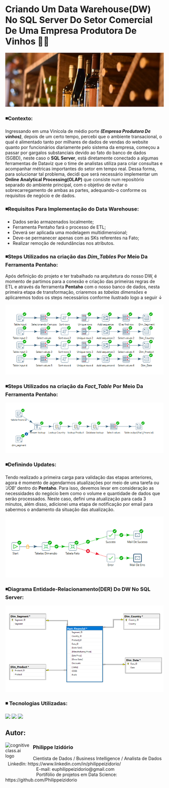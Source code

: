 # Criando Um Data Warehouse(DW) No SQL Server Do Setor Comercial De Uma Empresa Produtora De Vinhos 💱🍇
![Alt ou título da imagem](https://github.com/Philippeizidorio/CriandoDW_SQLEMPVinicola/blob/main/wineryfinan.png)

### ◾Contexto:
Ingressando em uma Vinícola de médio porte ___(Empresa Produtora De vinhos)___, depois de um certo tempo, percebi que o ambiente transacional, o qual é alimentado tanto por milhares de dados de vendas do website quanto por funcionários diariamente pelo sistema da empresa, começou a passar por gargalos substanciais devido ao fato do banco de dados (SGBD), neste caso o __SQL Server__, está diretamente conectado a algumas ferramentas de Dataviz que o time de analistas utiliza para criar consultas e acompanhar métricas importantes do setor em tempo real. Dessa forma, para solucionar tal problema, decidi que será necessário implementar um __Online Analytical Processing(OLAP)__ que consiste num repositório separado do ambiente principal, com o objetivo de evitar o sobrecarregamento de ambas as partes, adequando-o conforme os requisitos de negócio e de dados. 

### ◾Requisitos Para Implementação do Data Warehouse:
- Dados serão armazenados localmente;
- Ferramenta Pentaho fará o processo de ETL;
- Deverá ser aplicada uma modelagem multidimensional;
- Deve-se permanecer apenas com as SKs referentes na Fato;
- Realizar remoção de redundâncias nos atributos.

### ◾Steps Utilizados na criação das ___Dim_Tables___ Por Meio Da Ferramenta __Pentaho__:
Após definição do projeto e ter trabalhado na arquitetura do nosso DW, é momento de partimos para a conexão e criação das primeiras regras de ETL e através da ferramenta __Pentaho__
com o nosso banco de dados, nesta primeira etapa de transformação, criaremos as _tabelas dimensões_ e aplicaremos todos os steps necessários conforme ilustrado logo a seguir ↓

![DIM](https://github.com/Philippeizidorio/CriandoDW_SQLEMPVinicola/blob/main/ETL%20-%20DIM_Tables.png)

### ◾Steps Utilizados na criação da ___Fact_Table___ Por Meio Da Ferramenta __Pentaho__:

![FACT](https://github.com/Philippeizidorio/CriandoDW_SQLEMPVinicola/blob/main/ETL-%20Fact_Table.png)

### ◾Definindo Updates: 
Tendo realizado a primeira carga para validação das etapas anteriores, agora é momento de agendarmos atualizações por meio de uma tarefa ou _'JOB'_ dentro do __Pentaho__. Para isso, devemos levar em consideração as necessidades do negócio bem como o volume e quantidade de dados que serão processados. Neste caso, defini uma atualização para cada 3 minutos, além disso, adicionei uma etapa de notificação por email para sabermos o andamento da situação das atualização.

![jobupdate](https://github.com/Philippeizidorio/CriandoDW_SQLEMPVinicola/blob/main/Update_JOB.png)

### ◾Diagrama Entidade-Relacionamento(DER) Do DW No SQL Server: 

![DER](https://github.com/Philippeizidorio/CriandoDW_SQLEMPVinicola/blob/main/DER_COM_DW.png)

### ◾ Tecnologias Utilizadas: 
<div <br> 
<img src="https://img.shields.io/badge/Microsoft%20SQL%20Server-CC2927?style=for-the-badge&logo=microsoft%20sql%20server&logoColor=white">
<img src="https://github.com/Philippeizidorio/CriandoDW_SQLEMPVinicola/assets/145637595/a2ff1f77-cccf-45f6-8ecc-5a9735f2e64c">
<img src="https://img.shields.io/badge/Microsoft_Excel-217346?style=for-the-badge&logo=microsoft-excel&logoColor=white">
</div> 

## Autor:

<img  src="https://github.com/Philippeizidorio/Dashboard_PowerBIMarketing/assets/145637595/dd3c301c-3cd3-4808-92c8-a321553f7acf" width="80" alt="cognitiveclass.ai logo" align="left" /> 

### &nbsp;&nbsp;Philippe Izidório

<p>
&nbsp;&nbsp;Cientista de Dados / Business Intelligence / Analista de Dados<br/>
&nbsp;&nbsp;LinkedIn: https://www.linkedin.com/in/philippeizidorio/<br/>
&nbsp;&nbsp;&nbsp;&nbsp;&nbsp;&nbsp;&nbsp;&nbsp;&nbsp;&nbsp;&nbsp;&nbsp;&nbsp;&nbsp;&nbsp;&nbsp;&nbsp;&nbsp;&nbsp;&nbsp;&nbsp;&nbsp;&nbsp;&nbsp;&nbsp;E-mail: euphilippeizidorio@gmail.com<br/>
&nbsp;&nbsp;&nbsp;&nbsp;&nbsp;&nbsp;&nbsp;&nbsp;&nbsp;&nbsp;&nbsp;&nbsp;&nbsp;&nbsp;&nbsp;&nbsp;&nbsp;&nbsp;&nbsp;&nbsp;&nbsp;&nbsp;&nbsp;&nbsp;&nbsp;Portifólio de projetos em Data Science: https://github.com/Philippeizidorio
</p>

